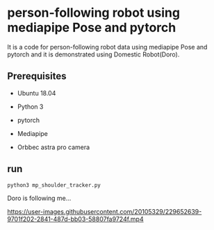 # person-following robot using mediapipe Pose and pytorch

It is a code for person-following robot data using mediapipe Pose and pytorch and it is demonstrated using Domestic Robot(Doro).

## Prerequisites
* Ubuntu 18.04

* Python 3

* pytorch

* Mediapipe

* Orbbec astra pro camera

## run
```
python3 mp_shoulder_tracker.py
```


Doro is following me...

https://user-images.githubusercontent.com/20105329/229652639-9701f202-2841-487d-bb03-58807fa9724f.mp4

